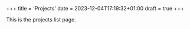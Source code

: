 +++
title = 'Projects'
date = 2023-12-04T17:19:32+01:00
draft = true
+++

This is the projects list page.
